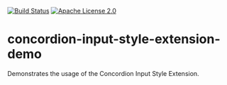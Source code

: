 [![Build Status](https://travis-ci.org/concordion/concordion-input-style-extension-demo.svg?branch=master)](https://travis-ci.org/concordion/concordion-input-style-extension-demo)
[![Apache License 2.0](https://img.shields.io/badge/license-Apache%202.0-blue.svg)](http://www.apache.org/licenses/LICENSE-2.0.html)

# concordion-input-style-extension-demo
Demonstrates the usage of the Concordion Input Style Extension.
